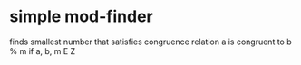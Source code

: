 # simple mod-finder
finds smallest number that satisfies congruence relation a is congruent to b % m if a, b, m E Z
